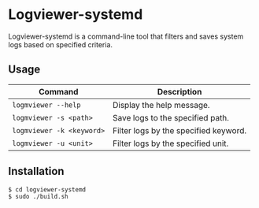 # Logviewer-systemd

Logviewer-systemd is a command-line tool that filters and saves system logs based on specified criteria.

## Usage


| Command | Description |
| --- | --- |
| `logmviewer --help` | Display the help message. |
| `logmviewer -s <path>` | Save logs to the specified path. |
| `logmviewer -k <keyword>` | Filter logs by the specified keyword. |
| `logmviewer -u <unit>` | Filter logs by the specified unit. |

## Installation 
```bash
$ cd logviewer-systemd
$ sudo ./build.sh

